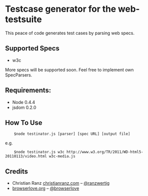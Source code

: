 Testcase generator for the web-testsuite
==========================================================

This peace of code generates test cases by parsing 
web specs.

## Supported Specs

- w3c

More specs will be supported soon. Feel free to implement own SpecParsers.

## Requirements:

- Node 0.4.4
- jsdom 0.2.0

## How To Use

		$node testinator.js [parser] [spec URL] [output file]
		
e.g.

		$node testinator.js w3c http://www.w3.org/TR/2011/WD-html5-20110113/video.html w3c-media.js
		
## Credits

- Christian Ranz [christianranz.com](http://christianranz.com) – [@ranzwertig](http://twitter.com/ranzwertig)
- [browserlove.org](http://blog.browserlove.org) – [@browserlove](http://twitter.com/browserlove)
